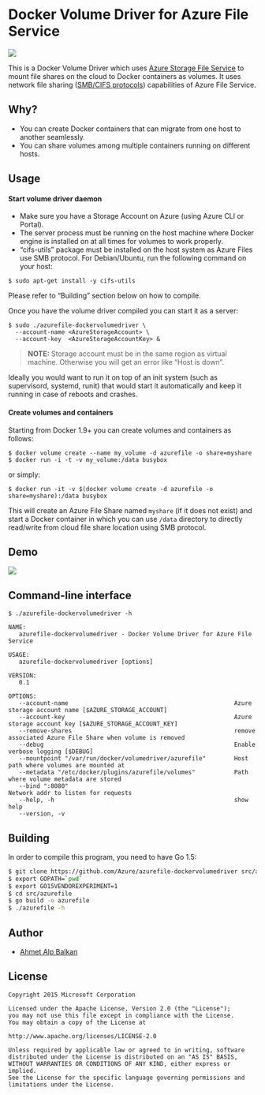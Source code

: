﻿# Docker Volume Driver for Azure File Service

<a href="https://portal.azure.com/#create/Microsoft.Template/uri/https%3A%2F%2Fraw.githubusercontent.com%2Fs-innovations%2Fazurefile-dockervolumedriver%2Fmaster%2Fdist%2FDockerOnUbuntuServer.json" target="_blank">
    <img src="http://azuredeploy.net/deploybutton.png"/>
</a>

This is a Docker Volume Driver which uses [Azure Storage File Service][afs]
to mount file shares on the cloud to Docker containers as volumes. It uses network
file sharing ([SMB/CIFS protocols][smb]) capabilities of Azure File Service.

## Why?

- You can create Docker containers that can migrate from one host to another seamlessly.
- You can share volumes among multiple containers running on different hosts.

## Usage

#### Start volume driver daemon

* Make sure you have a Storage Account on Azure (using Azure CLI or Portal).
* The server process must be running on the host machine where Docker engine is installed on 
  at all times for volumes to work properly.
* “cifs-utils” package must be installed on the host system as Azure Files use SMB protocol.
  For Debian/Ubuntu, run the following command on your host:
```shell
$ sudo apt-get install -y cifs-utils
```

Please refer to “Building” section below on how to compile.

Once you have the volume driver compiled you can start it as a server:

```shell
$ sudo ./azurefile-dockervolumedriver \
  --account-name <AzureStorageAccount> \
  --account-key  <AzureStorageAccountKey> &
```

> **NOTE:** Storage account must be in the same region as virtual machine. Otherwise
> you will get an error like “Host is down”.

Ideally you would want to run it on top of an init system (such as supervisord, systemd,
runit) that would start it automatically and keep it running in case of reboots and crashes.

#### Create volumes and containers

Starting from Docker 1.9+ you can create volumes and containers as follows:

```shell
$ docker volume create --name my_volume -d azurefile -o share=myshare
$ docker run -i -t -v my_volume:/data busybox
```

or simply:

```shell
$ docker run -it -v $(docker volume create -d azurefile -o share=myshare):/data busybox
```

This will create an Azure File Share named `myshare` (if it does not exist)
and start a Docker container in which you can use `/data` directory to directly
read/write from cloud file share location using SMB protocol.

## Demo

![](http://cl.ly/image/2z1z1y030u3B/Image%202015-10-06%20at%203.18.39%20PM.gif)

## Command-line interface

```
$ ./azurefile-dockervolumedriver -h

NAME:
   azurefile-dockervolumedriver - Docker Volume Driver for Azure File Service

USAGE:
   azurefile-dockervolumedriver [options]

VERSION:
   0.1

OPTIONS:
   --account-name                                               Azure storage account name [$AZURE_STORAGE_ACCOUNT]
   --account-key                                                Azure storage account key [$AZURE_STORAGE_ACCOUNT_KEY]
   --remove-shares                                              remove associated Azure File Share when volume is removed
   --debug                                                      Enable verbose logging [$DEBUG]
   --mountpoint "/var/run/docker/volumedriver/azurefile"        Host path where volumes are mounted at
   --metadata "/etc/docker/plugins/azurefile/volumes"           Path where volume metadata are stored
   --bind ":8080"                                               Network addr to listen for requests
   --help, -h                                                   show help
   --version, -v
```

## Building

In order to compile this program, you need to have Go 1.5:

```sh
$ git clone https://github.com/Azure/azurefile-dockervolumedriver src/azurefile
$ export GOPATH=`pwd`
$ export GO15VENDOREXPERIMENT=1
$ cd src/azurefile
$ go build -o azurefile
$ ./azurefile -h
```


## Author

* [Ahmet Alp Balkan](https://github.com/ahmetalpbalkan)

## License

```
Copyright 2015 Microsoft Corporation

Licensed under the Apache License, Version 2.0 (the "License");
you may not use this file except in compliance with the License.
You may obtain a copy of the License at

http://www.apache.org/licenses/LICENSE-2.0

Unless required by applicable law or agreed to in writing, software
distributed under the License is distributed on an "AS IS" BASIS,
WITHOUT WARRANTIES OR CONDITIONS OF ANY KIND, either express or implied.
See the License for the specific language governing permissions and
limitations under the License.
```

[afs]: http://blogs.msdn.com/b/windowsazurestorage/archive/2014/05/12/introducing-microsoft-azure-file-service.aspx
[smb]: https://msdn.microsoft.com/en-us/library/windows/desktop/aa365233(v=vs.85).aspx

